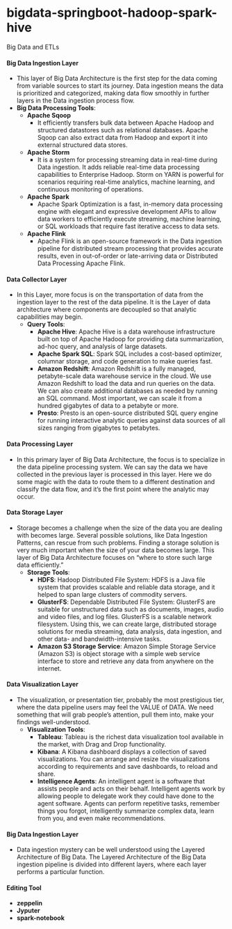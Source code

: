# bigdata-springboot-hadoop-spark-hive
Big Data and ETLs

#### Big Data Ingestion Layer
* This layer of Big Data Architecture is the first step for the data coming from variable sources to start its journey. Data ingestion means the data is prioritized and categorized, making data flow smoothly in further layers in the Data ingestion process flow.
* __Big Data Processing Tools__:
  * __Apache Sqoop__
    * It efficiently transfers bulk data between Apache Hadoop and structured datastores such as relational databases. Apache Sqoop can also extract data from Hadoop and export it into external structured data stores.
  * __Apache Storm__
    * It is a system for processing streaming data in real-time during Data ingestion. It adds reliable real-time data processing capabilities to Enterprise Hadoop. Storm on YARN is powerful for scenarios requiring real-time analytics, machine learning, and continuous monitoring of operations.
  * __Apache Spark__
    * Apache Spark Optimization is a fast, in-memory data processing engine with elegant and expressive development APIs to allow data workers to efficiently execute streaming, machine learning, or SQL workloads that require fast iterative access to data sets.
  * __Apache Flink__
    * Apache Flink is an open-source framework in the Data ingestion pipeline for distributed stream processing that provides accurate results, even in out-of-order or late-arriving data or Distributed Data Processing Apache Flink.

#### Data Collector Layer
* In this Layer, more focus is on the transportation of data from the ingestion layer to the rest of the data pipeline. It is the Layer of data architecture where components are decoupled so that analytic capabilities may begin.
  * __Query Tools__: 
    * __Apache Hive__: Apache Hive is a data warehouse infrastructure built on top of Apache Hadoop for providing data summarization, ad-hoc query, and analysis of large datasets.
    * __Apache Spark SQL__: Spark SQL includes a cost-based optimizer, columnar storage, and code generation to make queries fast.
    * __Amazon Redshift__: Amazon Redshift is a fully managed, petabyte-scale data warehouse service in the cloud. We use Amazon Redshift to load the data and run queries on the data. We can also create additional databases as needed by running an SQL command. Most important, we can scale it from a hundred gigabytes of data to a petabyte or more.
    * __Presto__: Presto is an open-source distributed SQL query engine for running interactive analytic queries against data sources of all sizes ranging from gigabytes to petabytes.

#### Data Processing Layer
* In this primary layer of Big Data Architecture, the focus is to specialize in the data pipeline processing system. We can say the data we have collected in the previous layer is processed in this layer. Here we do some magic with the data to route them to a different destination and classify the data flow, and it’s the first point where the analytic may occur.

#### Data Storage Layer
* Storage becomes a challenge when the size of the data you are dealing with becomes large. Several possible solutions, like Data Ingestion Patterns, can rescue from such problems. Finding a storage solution is very much important when the size of your data becomes large. This layer of Big Data Architecture focuses on “where to store such large data efficiently.”
  * __Storage Tools__:
    * __HDFS__: Hadoop Distributed File System: HDFS is a Java file system that provides scalable and reliable data storage, and it helped to span large clusters of commodity servers.
    * __GlusterFS__: Dependable Distributed File System: GlusterFS are suitable for unstructured data such as documents, images, audio and video files, and log files. GlusterFS is a scalable network filesystem. Using this, we can create large, distributed storage solutions for media streaming, data analysis, data ingestion, and other data- and bandwidth-intensive tasks.
    * __Amazon S3 Storage Service__: Amazon Simple Storage Service (Amazon S3) is object storage with a simple web service interface to store and retrieve any data from anywhere on the internet.

#### Data Visualization Layer
* The visualization, or presentation tier, probably the most prestigious tier, where the data pipeline users may feel the VALUE of DATA. We need something that will grab people’s attention, pull them into, make your findings well-understood.
  * __Visualization Tools__:
    * __Tableau__: Tableau is the richest data visualization tool available in the market, with Drag and Drop functionality.
    * __Kibana__: A Kibana dashboard displays a collection of saved visualizations. You can arrange and resize the visualizations according to requirements and save dashboards, to reload and share.
    * __Intelligence Agents__: An intelligent agent is a software that assists people and acts on their behalf. Intelligent agents work by allowing people to delegate work they could have done to the agent software. Agents can perform repetitive tasks, remember things you forgot, intelligently summarize complex data, learn from you, and even make recommendations.

#### Big Data Ingestion Layer
* Data ingestion mystery can be well understood using the Layered Architecture of Big Data. The Layered Architecture of the Big Data ingestion pipeline is divided into different layers, where each layer performs a particular function.

#### Editing Tool
* __zeppelin__
* __Jyputer__
* __spark-notebook__

